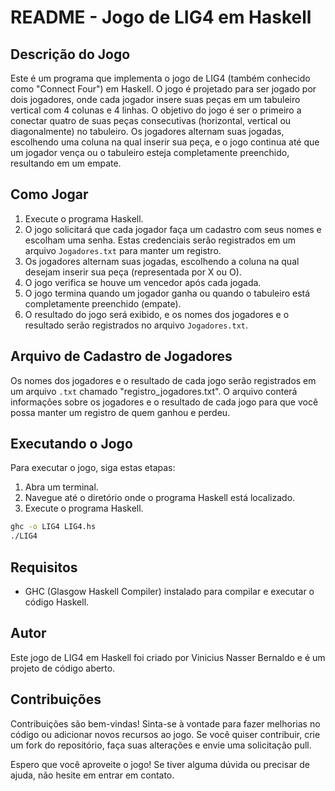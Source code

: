 # README - Jogo de LIG4 em Haskell

## Descrição do Jogo
Este é um programa que implementa o jogo de LIG4 (também conhecido como "Connect Four") em Haskell. O jogo é projetado para ser jogado por dois jogadores, onde cada jogador insere suas peças em um tabuleiro vertical com 4 colunas e 4 linhas. O objetivo do jogo é ser o primeiro a conectar quatro de suas peças consecutivas (horizontal, vertical ou diagonalmente) no tabuleiro. Os jogadores alternam suas jogadas, escolhendo uma coluna na qual inserir sua peça, e o jogo continua até que um jogador vença ou o tabuleiro esteja completamente preenchido, resultando em um empate.

## Como Jogar
1. Execute o programa Haskell.
2. O jogo solicitará que cada jogador faça um cadastro com seus nomes e escolham uma senha. Estas credenciais serão registrados em um arquivo `Jogadores.txt` para manter um registro.
3. Os jogadores alternam suas jogadas, escolhendo a coluna na qual desejam inserir sua peça (representada por X ou O).
4. O jogo verifica se houve um vencedor após cada jogada.
5. O jogo termina quando um jogador ganha ou quando o tabuleiro está completamente preenchido (empate).
6. O resultado do jogo será exibido, e os nomes dos jogadores e o resultado serão registrados no arquivo `Jogadores.txt`.

## Arquivo de Cadastro de Jogadores
Os nomes dos jogadores e o resultado de cada jogo serão registrados em um arquivo `.txt` chamado "registro_jogadores.txt". O arquivo conterá informações sobre os jogadores e o resultado de cada jogo para que você possa manter um registro de quem ganhou e perdeu.

## Executando o Jogo
Para executar o jogo, siga estas etapas:

1. Abra um terminal.
2. Navegue até o diretório onde o programa Haskell está localizado.
3. Execute o programa Haskell.

```bash
ghc -o LIG4 LIG4.hs
./LIG4
```

## Requisitos
- GHC (Glasgow Haskell Compiler) instalado para compilar e executar o código Haskell.

## Autor
Este jogo de LIG4 em Haskell foi criado por Vinicius Nasser Bernaldo e é um projeto de código aberto.

## Contribuições
Contribuições são bem-vindas! Sinta-se à vontade para fazer melhorias no código ou adicionar novos recursos ao jogo. Se você quiser contribuir, crie um fork do repositório, faça suas alterações e envie uma solicitação pull.

Espero que você aproveite o jogo! Se tiver alguma dúvida ou precisar de ajuda, não hesite em entrar em contato.
